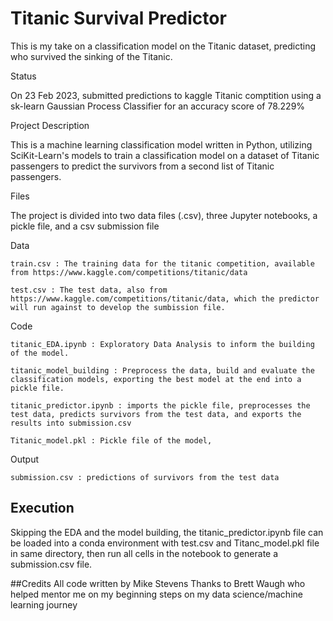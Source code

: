 # Titanic Survival Predictor
This is my take on a classification model on the Titanic dataset, predicting who survived the sinking of the Titanic.

  Status
  
On 23 Feb 2023, submitted predictions to kaggle Titanic comptition using a sk-learn Gaussian Process Classifier for an accuracy score of 78.229%

  Project Description

This is a machine learning classification model written in Python, utilizing SciKit-Learn's models to train a classification model on a dataset of Titanic passengers to predict the survivors from a second list of Titanic passengers.   

  Files
  
The project is divided into two data files (.csv), three Jupyter notebooks, a pickle file, and a csv submission file

  Data
  
    train.csv : The training data for the titanic competition, available from https://www.kaggle.com/competitions/titanic/data
    
    test.csv : The test data, also from https://www.kaggle.com/competitions/titanic/data, which the predictor will run against to develop the sumbission file.
    
  Code
  
    titanic_EDA.ipynb : Exploratory Data Analysis to inform the building of the model.
    
    titanic_model_building : Preprocess the data, build and evaluate the classification models, exporting the best model at the end into a pickle file.
    
    titanic_predictor.ipynb : imports the pickle file, preprocesses the test data, predicts survivors from the test data, and exports the results into submission.csv
    
    Titanic_model.pkl : Pickle file of the model, 
    
  Output
  
    submission.csv : predictions of survivors from the test data

## Execution
Skipping the EDA and the model building, the titanic_predictor.ipynb file can be loaded into a conda environment with test.csv and Titanc_model.pkl file in same directory, then run all cells in the notebook to generate a submission.csv file.

##Credits
All code written by Mike Stevens
Thanks to Brett Waugh who helped mentor me on my beginning steps on my data science/machine learning journey
